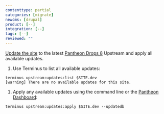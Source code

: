 ```yaml
---
contenttype: partial
categories: [migrate]
newcms: [drupal]
product: [--]
integration: [--]
tags: [--]
reviewed: ""
---
```


[Update the site](/core-updates) to the latest [Pantheon Drops 8](https://github.com/pantheon-systems/drops-8) Upstream and apply all available updates.

1. Use Terminus to list all available updates:

  ```bash{outputLines:2}
  terminus upstream:updates:list $SITE.dev
  [warning] There are no available updates for this site.
  ```

1. Apply any available updates using the command line or the [Pantheon Dashboard](/core-updates#apply-upstream-updates-via-the-site-dashboard):

  ```bash{promptUser: user}
  terminus upstream:updates:apply $SITE.dev --updatedb
  ```
